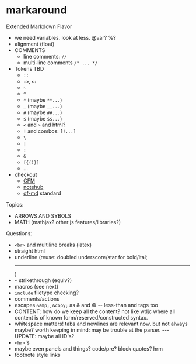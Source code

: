 markaround
==========

Extended Markdown Flavor

- we need variables. look at less. @var? %? 
- alignment (float)
- COMMENTS
	- line comments: `//`
	- multi-line comments `/* ... */`
- Tokens TBD
	- `::`
	- `->`, `<-`
	- `~`
	- `^`
	- `*` (maybe `**...`)
	- `_` (maybe `__...`)
	- `#` (maybe `##...`)
	- `$` (maybe `$$...`)
	- `<` and `>` and html?
	- `!` and combos: `[!...]`
	- `\`
	- `|`
	- `:`
	- `&`
	- `[{()}]`
	- ...
- checkout 
	- [GFM](https://help.github.com/articles/github-flavored-markdown)
	- [notehub](http://www.notehub.org/)
	- [df-md](http://daringfireball.net/projects/markdown/syntax) standard
	
Topics:

- ARROWS AND SYBOLS
- MATH (mathjax? other js features/libraries?)

Questions:

- `<br>` and multiline breaks (latex)
- straight html
- underline (reuse: doubled underscore/star for bold/ital; <hr>)
- `~` strikethrough (equiv?)
- macros (see next)
- `include` filetype checking?
- comments/actions
- escapes `&amp;`, `&copy;` as & and © -- less-than and tags too
- CONTENT: how do we keep all the content? not like wdjc where all content is of known form/reserved/constructed syntax.
- whitespace matters! tabs and newlines are relevant now. but not always maybe? worth keeping in mind: may be trouble at the parser. ---UPDATE: maybe all ID's?
- `<hr>`'s
- maybe even panels and things? code/pre? block quotes? hrm
- footnote style links
